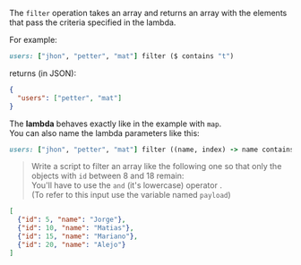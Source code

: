 The `filter` operation takes an array and returns an array with the elements that pass the criteria specified in the lambda.

For example:

```ruby
users: ["jhon", "petter", "mat"] filter ($ contains "t")
```
 returns (in JSON):

```json
{
  "users": ["petter", "mat"]
}
```

The **lambda** behaves exactly like in the example with `map`.<br/>
You can also name the lambda parameters like this:

```ruby
users: ["jhon", "petter", "mat"] filter ((name, index) -> name contains "t")
```

>Write a script to filter an array like the following one so that only the objects with `id` between 8 and 18 remain:<br/>
You'll have to use the `and` (it's lowercase) operator .<br/>
(To refer to this input use the variable named `payload`)

```json
[
  {"id": 5, "name": "Jorge"},
  {"id": 10, "name": "Matias"},
  {"id": 15, "name": "Mariano"},
  {"id": 20, "name": "Alejo"}
]
```
